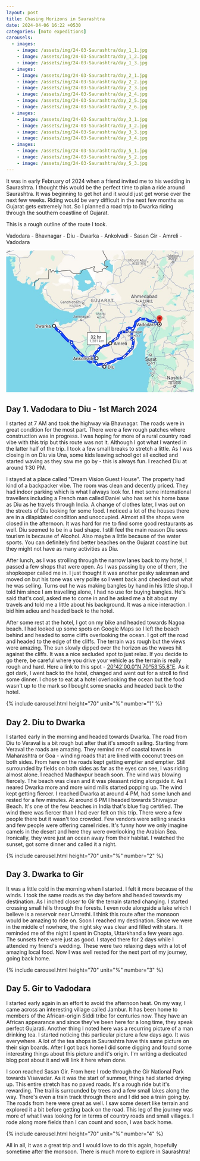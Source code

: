 ```yaml
---
layout: post
title: Chasing Horizons in Saurashtra
date: 2024-04-06 16:22 +0530
categories: [moto expeditions]
carousels:
  - images: 
    - image: /assets/img/24-03-Saurashtra/day_1_1.jpg
    - image: /assets/img/24-03-Saurashtra/day_1_2.jpg
    - image: /assets/img/24-03-Saurashtra/day_1_3.jpg
  - images: 
    - image: /assets/img/24-03-Saurashtra/day_2_1.jpg
    - image: /assets/img/24-03-Saurashtra/day_2_2.jpg
    - image: /assets/img/24-03-Saurashtra/day_2_3.jpg
    - image: /assets/img/24-03-Saurashtra/day_2_4.jpg
    - image: /assets/img/24-03-Saurashtra/day_2_5.jpg
    - image: /assets/img/24-03-Saurashtra/day_2_6.jpg
  - images: 
    - image: /assets/img/24-03-Saurashtra/day_3_1.jpg
    - image: /assets/img/24-03-Saurashtra/day_3_2.jpg
    - image: /assets/img/24-03-Saurashtra/day_3_3.jpg
    - image: /assets/img/24-03-Saurashtra/day_3_4.jpg
  - images: 
    - image: /assets/img/24-03-Saurashtra/day_5_1.jpg
    - image: /assets/img/24-03-Saurashtra/day_5_2.jpg
    - image: /assets/img/24-03-Saurashtra/day_5_3.jpg
---
```


It was in early February of 2024 when a friend invited me to his wedding in Saurashtra. I thought this would be the perfect time to plan a ride around Saurashtra. It was beginning to get hot and it would just get worse over the next few weeks. Riding would be very difficult in the next few months as Gujarat gets extremely hot. So I planned a road trip to Dwarka riding through the southern coastline of Gujarat. 

This is a rough outline of the route I took.

Vadodara - Bhavnagar - Diu - Dwarka - Ankolvadi - Sasan Gir - Amreli - Vadodara

![Route](/assets/img/24-03-Saurashtra/route.jpg)


## Day 1. Vadodara to Diu - 1st March 2024

I started at 7 AM and took the highway via Bhavnagar. The roads were in great condition for the most part. There were a few rough patches where construction was in progress. I was hoping for more of a rural country road vibe with this trip but this route was not it. Although I got what I wanted in the latter half of the trip.  I took a few small breaks to stretch a little. As I was closing in on Diu via Una, some kids leaving school got all excited and started waving as they saw me go by - this is always fun. I reached Diu at around 1:30 PM.

I stayed at a place called "Dream Vision Guest House". The property had kind of a backpacker vibe. The room was clean and decently priced. They had indoor parking which is what I always look for. I met some international travellers including a French man called Daniel who has set his home base as Diu as he travels through India. A change of clothes later, I was out on the streets of Diu looking for some food. I noticed a lot of the houses there are in a dilapidated condition and unoccupied. Almost all the shops were closed in the afternoon. It was hard for me to find some good restaurants as well. Diu seemed to be in a bad shape. I still feel the main reason Diu sees tourism is because of Alcohol. Also maybe a little because of the water sports. You can definitely find better beaches on the Gujarat coastline but they might not have as many activities as Diu. 

After lunch, as I was strolling through the narrow lanes back to my hotel, I passed a few shops that were open. As I was passing by one of them, the shopkeeper called me in. I just thought it was another pesky salesman and moved on but his tone was very polite so I went back and checked out what he was selling. Turns out he was making bangles by hand in his little shop. I told him since I am travelling alone, I had no use for buying bangles. He's said that's cool, asked me to come in and he asked me a bit about my travels and told me a little about his background. It was a nice interaction. I bid him adieu and headed back to the hotel.

After some rest at the hotel, I got on my bike and headed towards Nagoa beach. I had looked up some spots on Google Maps so I left the beach behind and headed to some cliffs overlooking the ocean. I got off the road and headed to the edge of the cliffs. The terrain was rough but the views were amazing. The sun slowly dipped over the horizon as the waves hit against the cliffs. It was a nice secluded spot to just relax. If you decide to go there, be careful where you drive your vehicle as the terrain is really rough and hard. Here a link to this spot - <a href = "https://maps.app.goo.gl/LkFoSEPTyLcWWxyb8">20°42'00.0"N 70°53'55.8"E</a>. As it got dark, I went back to the hotel, changed and went out for a stroll to find some dinner. I chose to eat at a hotel overlooking the ocean but the food wasn't up to the mark so I bought some snacks and headed back to the hotel.

{% include carousel.html height="70" unit="%" number="1" %}

## Day 2. Diu to Dwarka

I started early in the morning and headed towards Dwarka. The road from Diu to Veraval is a bit rough but after that it's smooth sailing. Starting from Veraval the roads are amazing. They remind me of coastal towns in Maharashtra or Goa - winding roads that are lined with coconut trees on both sides. From here on the roads kept getting emptier and emptier. Still surrounded by fields on both sides as far as the eyes can see, I was riding almost alone. I reached Madhavpur beach soon. The wind was blowing fiercely. The beach was clean and it was pleasant riding alongside it. As I neared Dwarka more and more wind mills started popping up. The wind kept getting fiercer. I reached Dwarka at around 4 PM, had some lunch and rested for a few minutes. At around 6 PM I headed towards Shivrajpur Beach. It's one of the few beaches in India that's blue flag certified. The wind there was fiercer than I had ever felt on this trip. There were a few people there but it wasn't too crowded. Few vendors were selling snacks and few people were offering camel rides. It's funny how we only imagine camels in the desert and here they were overlooking the Arabian Sea. Ironically, they were just an ocean away from their habitat. I watched the sunset, got some dinner and called it a night.

{% include carousel.html height="70" unit="%" number="2" %}

## Day 3. Dwarka to Gir

It was a little cold in the morning when I started. I felt it more because of the winds. I took the same roads as the day before ahd headed towards my destination. As I inched closer to Gir the terrain started changing. I started crossing small hills through the forests. I even rode alongside a lake which I believe is a reservoir near Umrethi. I think this route after the monsoon would be amazing to ride on. Soon I reached my destination. Since we were in the middle of nowhere, the night sky was clear and filled with stars. It reminded me of the night I spent in Chopta, Uttarkhand a few years ago. The sunsets here were just as good. I stayed there for 2 days while I attended my friend's wedding. These were two relaxing days with a lot of amazing local food. Now I was well rested for the next part of my journey, going back home.

{% include carousel.html height="70" unit="%" number="3" %}

## Day 5. Gir to Vadodara

I started early again in an effort to avoid the afternoon heat. On my way, I came across an interesting village called Jambur. It has been home to members of the African-origin Siddi tribe for centuries now. They have an African appearance and since they've been here for a long time, they speak perfect Gujarati. Another
thing I noted here was a recurring picture of a man drinking tea. I started noticing this particular picture a few days ago. It was everywhere. A lot of the tea shops in Saurashtra have this same picture on their sign boards. After I got back home I did some digging and found some interesting things about this picture and it's origin. I'm writing a dedicated blog post about it and will link it here when done.

I soon reached Sasan Gir. From here I rode through the Gir National Park towards Visavadar. As it was the start of summer, things had started drying up. This entire stretch has no paved roads. It's a rough ride but it's rewarding. The trail is surrounded by trees and a few small lakes along the way. There's even a train track through there and I did see a train going by. The roads from here were great as well. I saw some desert like terrain and explored it a bit before getting back on the road. This leg of the journey was more of what I was looking for in terms of country roads and small villages. I rode along more fields than I can count and soon, I was back home.

{% include carousel.html height="70" unit="%" number="4" %}

All in all, it was a great trip and I would love to do this again, hopefully sometime after the monsoon. There is much more to explore in Saurashtra! 